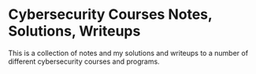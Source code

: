 # Cybersecurity Courses Notes, Solutions, Writeups

This is a collection of notes and my solutions and writeups to a number of different cybersecurity courses and programs.
